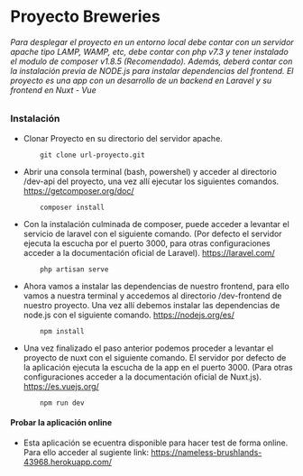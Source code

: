 # Proyecto Breweries

###### Para desplegar el proyecto en un entorno local debe contar con un servidor apache tipo LAMP, WAMP, etc, debe contar con php v7.3 y tener instalado el modulo de composer v1.8.5 (Recomendado). Además, deberá contar con la instalación previa de NODE.js para instalar dependencias del frontend. El proyecto es una app con un desarrollo de un backend en Laravel y su frontend en Nuxt - Vue
### Instalación
* Clonar Proyecto en su directorio del servidor apache.
    ```
        git clone url-proyecto.git 
    ```
* Abrir una consola terminal (bash, powershel) y acceder al directorio /dev-api del proyecto, una vez allí ejecutar los siguientes comandos. https://getcomposer.org/doc/
    ```
        composer install
    ```
* Con la instalación culminada de composer, puede acceder a levantar el servicio de laravel con el siguiente comando. (Por defecto el servidor ejecuta la escucha por el puerto 3000, para otras configuraciones acceder a la documentación oficial de Laravel). https://laravel.com/
    ```
        php artisan serve
    ```
* Ahora vamos a instalar las dependencias de nuestro frontend, para ello vamos a nuestra terminal y accedemos al directorio /dev-frontend de nuestro proyecto. Una vez allí debemos instalar las dependencias de node.js con el siguiente comando. https://nodejs.org/es/
    ```
        npm install
    ```

* Una vez finalizado el paso anterior podemos proceder a levantar el proyecto de nuxt con el siguiente comando. El servidor por defecto de la aplicación ejecuta la escucha de la app en el puerto 3000. (Para otras configuraciones acceder a la documentación oficial de Nuxt.js). https://es.vuejs.org/
    ```
        npm run dev
    ```


#### Probar la aplicación online
* Esta aplicación se ecuentra disponible para hacer test de forma online. Para ello acceder al sugiente link: https://nameless-brushlands-43968.herokuapp.com/